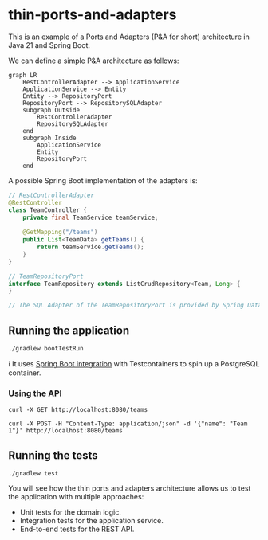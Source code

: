 # thin-ports-and-adapters

This is an example of a Ports and Adapters (P&A for short) architecture in Java 21 and Spring Boot.

We can define a simple P&A architecture as follows:

```mermaid
graph LR
    RestControllerAdapter --> ApplicationService
    ApplicationService --> Entity
    Entity --> RepositoryPort
    RepositoryPort --> RepositorySQLAdapter
    subgraph Outside 
        RestControllerAdapter
        RepositorySQLAdapter
    end
    subgraph Inside 
        ApplicationService
        Entity
        RepositoryPort
    end
```

A possible Spring Boot implementation of the adapters is:

```java
// RestControllerAdapter
@RestController
class TeamController {
    private final TeamService teamService;
    
    @GetMapping("/teams")
    public List<TeamData> getTeams() {
        return teamService.getTeams();
    }
}

// TeamRepositoryPort
interface TeamRepository extends ListCrudRepository<Team, Long> {
}

// The SQL Adapter of the TeamRepositoryPort is provided by Spring Data JPA.
```

## Running the application

```shell
./gradlew bootTestRun
```

ℹ️ It uses [Spring Boot integration][sbit] with Testcontainers to spin up a PostgreSQL container.

### Using the API

```shell
curl -X GET http://localhost:8080/teams
``` 

```shell
curl -X POST -H "Content-Type: application/json" -d '{"name": "Team 1"}' http://localhost:8080/teams
```

## Running the tests

```shell
./gradlew test
```

You will see how the thin ports and adapters architecture allows us to test the application with multiple approaches:

- Unit tests for the domain logic.
- Integration tests for the application service.
- End-to-end tests for the REST API.

[sbit]: https://spring.io/blog/2023/06/23/improved-testcontainers-support-in-spring-boot-3-1
